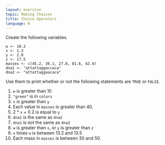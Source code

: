```yaml
---
layout: exercise
topic: Making Choices
title: Choice Operators
language: R
---
```


Create the following variables.

```
w <- 10.2
x <- 1.3
y <- 2.8
z <- 17.5
masses <- c(45.2, 36.1, 27.8, 81.6, 42.4)
dna1 <- "attattaggaccaca"
dna2 <- "attattaggaacaca"
```

Use them to print whether or not the following statements are `TRUE` or `FALSE`.

1. `w` is greater than 10
2. `"green"` is in `colors`
3. `x` is greater than `y`
4. Each value in `masses` is greater than 40.
5. 2 * `x` + 0.2 is equal to `y`
6. `dna1` is the same as `dna2`
7. `dna1` is not the same as `dna2`
8. `w` is greater than `x`, or `y` is greater than `z`
9. `x` times `w` is between 13.2 and 13.5
10. Each mass in `masses` is between 30 and 50.
